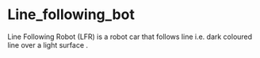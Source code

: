 # Line_following_bot
Line Following Robot (LFR) is a robot car that follows line i.e. dark coloured line over a light surface .
